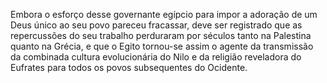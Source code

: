 ﻿Embora o esforço desse governante egípcio para impor a adoração de um Deus único ao seu povo pareceu fracassar, deve ser registrado que as repercussões do seu trabalho perduraram por séculos tanto na Palestina quanto na Grécia, e que o Egito tornou-se assim o agente da transmissão da combinada cultura evolucionária do Nilo e da religião reveladora do Eufrates para todos os povos subsequentes do Ocidente.